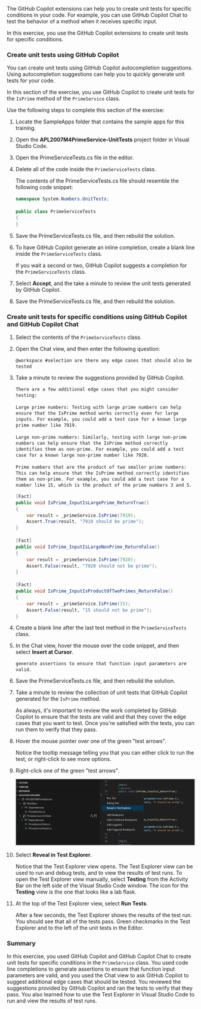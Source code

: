 The GitHub Copilot extensions can help you to create unit tests for specific conditions in your code. For example, you can use GitHub Copilot Chat to test the behavior of a method when it receives specific input.

In this exercise, you use the GitHub Copilot extensions to create unit tests for specific conditions.

### Create unit tests using GitHub Copilot

You can create unit tests using GitHub Copilot autocompletion suggestions. Using autocompletion suggestions can help you to quickly generate unit tests for your code.

In this section of the exercise, you use GitHub Copilot to create unit tests for the `IsPrime` method of the `PrimeService` class.

Use the following steps to complete this section of the exercise:

1. Locate the SampleApps folder that contains the sample apps for this training.

1. Open the **APL2007M4PrimeService-UnitTests** project folder in Visual Studio Code.

1. Open the PrimeServiceTests.cs file in the editor.

1. Delete all of the code inside the `PrimeServiceTests` class.

    The contents of the PrimeServiceTests.cs file should resemble the following code snippet:

    ```csharp
    namespace System.Numbers.UnitTests;
    
    public class PrimeServiceTests
    {
    }
    ```

1. Save the PrimeServiceTests.cs file, and then rebuild the solution.

1. To have GitHub Copilot generate an inline completion, create a blank line inside the `PrimeServiceTests` class.

    If you wait a second or two, GitHub Copilot suggests a completion for the `PrimeServiceTests` class.

1. Select **Accept**, and the take a minute to review the unit tests generated by GitHub Copilot.

1. Save the PrimeServiceTests.cs file, and then rebuild the solution.

### Create unit tests for specific conditions using GitHub Copilot and GitHub Copilot Chat

1. Select the contents of the `PrimeServiceTests` class.

1. Open the Chat view, and then enter the following question:

    ```plaintext
    @workspace #selection are there any edge cases that should also be tested 
    ```

1. Take a minute to review the suggestions provided by GitHub Copilot.

    ```plaintext
    There are a few additional edge cases that you might consider testing:

    Large prime numbers: Testing with large prime numbers can help ensure that the IsPrime method works correctly even for large inputs. For example, you could add a test case for a known large prime number like 7919.

    Large non-prime numbers: Similarly, testing with large non-prime numbers can help ensure that the IsPrime method correctly identifies them as non-prime. For example, you could add a test case for a known large non-prime number like 7920.

    Prime numbers that are the product of two smaller prime numbers: This can help ensure that the IsPrime method correctly identifies them as non-prime. For example, you could add a test case for a number like 15, which is the product of the prime numbers 3 and 5.
    ```

    ```csharp
    [Fact]
    public void IsPrime_InputIsLargePrime_ReturnTrue()
    {
        var result = _primeService.IsPrime(7919);
        Assert.True(result, "7919 should be prime");
    }
    
    [Fact]
    public void IsPrime_InputIsLargeNonPrime_ReturnFalse()
    {
        var result = _primeService.IsPrime(7920);
        Assert.False(result, "7920 should not be prime");
    }
    
    [Fact]
    public void IsPrime_InputIsProductOfTwoPrimes_ReturnFalse()
    {
        var result = _primeService.IsPrime(15);
        Assert.False(result, "15 should not be prime");
    }
    ```

1. Create a blank line after the last test method in the `PrimeServiceTests` class.

1. In the Chat view, hover the mouse over the code snippet, and then select **Insert at Cursor**.

    ```plaintext
    generate assertions to ensure that function input parameters are valid.
    ```

1. Save the PrimeServiceTests.cs file, and then rebuild the solution.

1. Take a minute to review the collection of unit tests that GitHub Copilot generated for the `IsPrime` method.

    As always, it's important to review the work completed by GitHub Copilot to ensure that the tests are valid and that they cover the edge cases that you want to test. Once you're satisfied with the tests, you can run them to verify that they pass.

1. Hover the mouse pointer over one of the green "test arrows".

    Notice the tooltip message telling you that you can either click to run the test, or right-click to see more options.

1. Right-click one of the green "test arrows".

    ![Screenshot showing the context menu for running tests in Visual Studio Code.](../media/unit-test-visual-studio-code-test-options.png)

1. Select **Reveal in Test Explorer**.

    Notice that the Test Explorer view opens. The Test Explorer view can be used to run and debug tests, and to view the results of test runs. To open the Test Explorer view manually, select **Testing** from the Activity Bar on the left side of the Visual Studio Code window. The icon for the **Testing** view is the one that looks like a lab flask.

1. At the top of the Test Explorer view, select **Run Tests**.

    After a few seconds, the Test Explorer shows the results of the test run. You should see that all of the tests pass. Green checkmarks in the Test Explorer and to the left of the unit tests in the Editor.

### Summary

In this exercise, you used GitHub Copilot and GitHub Copilot Chat to create unit tests for specific conditions in the `PrimeService` class. You used code line completions to generate assertions to ensure that function input parameters are valid, and you used the Chat view to ask GitHub Copilot to suggest additional edge cases that should be tested. You reviewed the suggestions provided by GitHub Copilot and ran the tests to verify that they pass. You also learned how to use the Test Explorer in Visual Studio Code to run and view the results of test runs.
